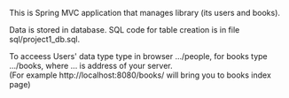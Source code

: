 This is Spring MVC application that manages library (its users and books).

Data is stored in database.
SQL code for table creation is in file sql/project1_db.sql.

To acceess Users' data type type in browser .../people, for books type .../books,
where ... is address of your server. <br />
(For example http://localhost:8080/books/ will bring you to books index page)
